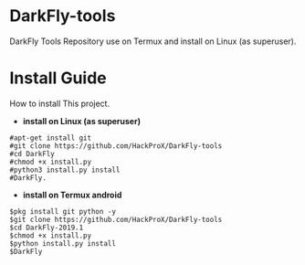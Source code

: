 # DarkFly-tools
DarkFly Tools Repository use on Termux and install on Linux (as superuser).

# Install Guide
How to install This project.
* **install on Linux (as superuser)**

```
#apt-get install git
#git clone https://github.com/HackProX/DarkFly-tools
#cd DarkFly
#chmod +x install.py
#python3 install.py install
#DarkFly.
```

* **install on Termux android**

```
$pkg install git python -y
$git clone https://github.com/HackProX/DarkFly-tools
$cd DarkFly-2019.1
$chmod +x install.py
$python install.py install
$DarkFly
```
